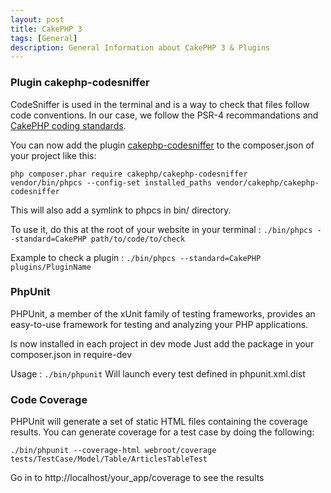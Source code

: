 ```yaml
---
layout: post
title: CakePHP 3
tags: [General]
description: General Information about CakePHP 3 & Plugins
---
```


### Plugin cakephp-codesniffer

CodeSniffer is used in the terminal and is a way to check that files
follow code conventions. In our case, we follow the PSR-4 recommandations and [CakePHP coding standards](http://book.cakephp.org/3.0/en/contributing/cakephp-coding-conventions.html).

You can now add the plugin [cakephp-codesniffer](https://github.com/cakephp/cakephp-codesniffer) to the composer.json of your project like this:

    php composer.phar require cakephp/cakephp-codesniffer
    vendor/bin/phpcs --config-set installed_paths vendor/cakephp/cakephp-codesniffer

This will also add a symlink to phpcs in bin/ directory.

To use it, do this at the root of your website in your terminal : `./bin/phpcs --standard=CakePHP path/to/code/to/check`

Example to check a plugin : `./bin/phpcs --standard=CakePHP plugins/PluginName`

### PhpUnit

PHPUnit, a member of the xUnit family of testing frameworks, provides an easy-to-use framework for testing and analyzing your PHP applications.

Is now installed in each project in dev mode
Just add the package in your composer.json in require-dev

Usage : `./bin/phpunit`
Will launch every test defined in phpunit.xml.dist

### Code Coverage

PHPUnit will generate a set of static HTML files containing the coverage results. You can generate coverage for a test case by doing the following:

	./bin/phpunit --coverage-html webroot/coverage tests/TestCase/Model/Table/ArticlesTableTest

Go in to http://localhost/your_app/coverage to see the results
